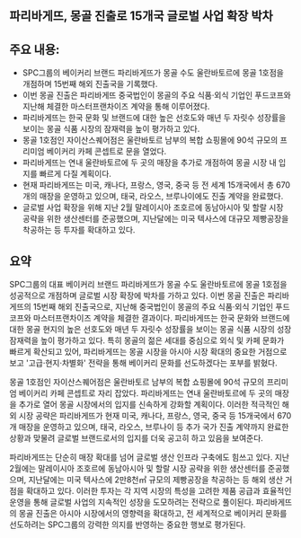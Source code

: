 ## 파리바게뜨, 몽골 진출로 15개국 글로벌 사업 확장 박차

## 주요 내용:
*   SPC그룹의 베이커리 브랜드 파리바게뜨가 몽골 수도 울란바토르에 몽골 1호점을 개점하며 15번째 해외 진출국을 기록했다.
*   이번 몽골 진출은 파리바게뜨 중국법인이 몽골의 주요 식품·외식 기업인 푸드코프와 지난해 체결한 마스터프랜차이즈 계약을 통해 이루어졌다.
*   파리바게뜨는 한국 문화 및 브랜드에 대한 높은 선호도와 매년 두 자릿수 성장률을 보이는 몽골 식품 시장의 잠재력을 높이 평가하고 있다.
*   몽골 1호점인 자이산스퀘어점은 울란바토르 남부의 복합 쇼핑몰에 90석 규모의 프리미엄 베이커리 카페 콘셉트로 문을 열었다.
*   파리바게뜨는 연내 울란바토르에 두 곳의 매장을 추가로 개점하여 몽골 시장 내 입지를 빠르게 다질 계획이다.
*   현재 파리바게뜨는 미국, 캐나다, 프랑스, 영국, 중국 등 전 세계 15개국에서 총 670개의 매장을 운영하고 있으며, 태국, 라오스, 브루나이에도 진출 계약을 완료했다.
*   글로벌 사업 확장을 위해 지난 2월 말레이시아 조호르에 동남아시아 및 할랄 시장 공략을 위한 생산센터를 준공했으며, 지난달에는 미국 텍사스에 대규모 제빵공장을 착공하는 등 투자를 확대하고 있다.

## 요약

SPC그룹의 대표 베이커리 브랜드 파리바게뜨가 몽골 수도 울란바토르에 몽골 1호점을 성공적으로 개점하며 글로벌 시장 확장에 박차를 가하고 있다. 이번 몽골 진출은 파리바게뜨의 15번째 해외 진출국으로, 지난해 중국법인이 몽골의 주요 식품·외식 기업인 푸드코프와 마스터프랜차이즈 계약을 체결한 결과이다. 파리바게뜨는 한국 문화와 브랜드에 대한 몽골 현지의 높은 선호도와 매년 두 자릿수 성장률을 보이는 몽골 식품 시장의 성장 잠재력을 높이 평가하고 있다. 특히 몽골의 젊은 세대를 중심으로 외식 및 카페 문화가 빠르게 확산되고 있어, 파리바게뜨는 몽골 시장을 아시아 시장 확대의 중요한 거점으로 보고 '고급·현지·차별화' 전략을 통해 베이커리 문화를 선도하겠다는 포부를 밝혔다.

몽골 1호점인 자이산스퀘어점은 울란바토르 남부의 복합 쇼핑몰에 90석 규모의 프리미엄 베이커리 카페 콘셉트로 자리 잡았다. 파리바게뜨는 연내 울란바토르에 두 곳의 매장을 추가로 열어 몽골 시장에서의 입지를 신속하게 강화할 계획이다. 이러한 적극적인 해외 시장 공략은 파리바게뜨가 현재 미국, 캐나다, 프랑스, 영국, 중국 등 15개국에서 670개 매장을 운영하고 있으며, 태국, 라오스, 브루나이 등 추가 국가 진출 계약까지 완료한 상황과 맞물려 글로벌 브랜드로서의 입지를 더욱 공고히 하고 있음을 보여준다.

파리바게뜨는 단순히 매장 확대를 넘어 글로벌 생산 인프라 구축에도 힘쓰고 있다. 지난 2월에는 말레이시아 조호르에 동남아시아 및 할랄 시장 공략을 위한 생산센터를 준공했으며, 지난달에는 미국 텍사스에 2만8천㎡ 규모의 제빵공장을 착공하는 등 해외 생산 거점을 확대하고 있다. 이러한 투자는 각 지역 시장의 특성을 고려한 제품 공급과 효율적인 운영을 통해 글로벌 사업의 지속적인 성장을 도모하려는 전략으로 풀이된다. 파리바게뜨의 몽골 진출은 아시아 시장에서의 영향력을 확대하고, 전 세계적으로 베이커리 문화를 선도하려는 SPC그룹의 강력한 의지를 반영하는 중요한 행보로 평가된다.